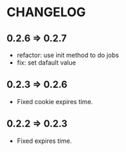# CHANGELOG

## 0.2.6 => 0.2.7

- refactor: use init method to do jobs
- fix: set dafault value

## 0.2.3 => 0.2.6

- Fixed cookie expires time.

## 0.2.2 => 0.2.3

- Fixed expires time.
